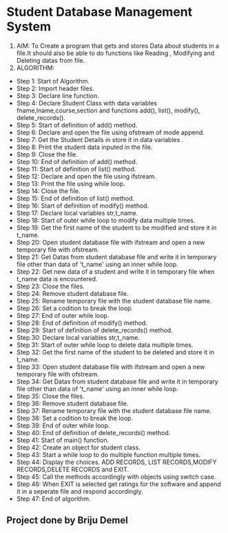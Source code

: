 # Student Database Management System
1. AIM: To Create a program that gets and stores Data about students in a file.It should also be able to do functions like Reading , 
Modifying and Deleting datas from file.
2. ALGORITHM:
+ Step 1: Start of Algorithm.
+ Step 2: Import header files.
+ Step 3: Declare line function.
+ Step 4: Declare Student Class with data variables fname,lname,course,section and functions add(), list(), modify(), delete_records().
+ Step 5: Start of definition of add() method.
+ Step 6: Declare and open the file using ofstream of mode append.
+ Step 7: Get the Student Details in store it in data variables .
+ Step 8: Print the student data inputed in the file.
+ Step 9: Close the file.
+ Step 10: End of definition of add() method.
+ Step 11: Start of definition of list() method.
+ Step 12: Declare and open the file using ifstream.
+ Step 13: Print the file using while loop.
+ Step 14: Close the file.
+ Step 15: End of definition of list() method.
+ Step 16: Start of definition of modify() method.
+ Step 17: Declare local variables str,t_name.
+ Step 18: Start of outer while loop to modify data multiple times.
+ Step 19: Get the first name of the student to be modified and store it in t_name.
+ Step 20: Open student database file with ifstream and open a new temporary file with ofstream.
+ Step 21: Get Datas from student database file and write it in temporary file other than data of 't_name' using an inner while loop.
+ Step 22: Get new data of a student and write it in temporary file when t_name data is encountered.
+ Step 23: Close the files.
+ Step 24: Remove student database file.
+ Step 25: Rename temporary file with the student database file name.
+ Step 26: Set a codition to break the loop.
+ Step 27: End of outer while loop.
+ Step 28: End of definition of modify() method.
+ Step 29: Start of definition of delete_records() method.
+ Step 30: Declare local variables str,t_name.
+ Step 31: Start of outer while loop to delete data multiple times.
+ Step 32: Get the first name of the student to be deleted and store it in t_name.
+ Step 33: Open student database file with ifstream and open a new temporary file with ofstream.
+ Step 34: Get Datas from student database file and write it in temporary file other than data of 't_name' using an inner while loop.
+ Step 35: Close the files.
+ Step 36: Remove student database file.
+ Step 37: Rename temporary file with the student database file name.
+ Step 38: Set a codition to break the loop.
+ Step 39: End of outer while loop.
+ Step 40: End of definition of delete_records() method.
+ Step 41: Start of main() function.
+ Step 42: Create an object for student class.
+ Step 43: Start a while loop to do multiple function multiple times.
+ Step 44: Display the choices. ADD RECORDS, LIST RECORDS,MODIFY RECORDS,DELETE RECORDS and EXIT.
+ Step 45: Call the methods accordingly with objects using switch case.
+ Step 46: When EXIT is selected get ratings for the software and append it in a seperate file and respond accordingly.
+ Step 47: End of algorithm.
## Project done by Briju Demel
